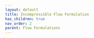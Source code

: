 ```yaml
---
layout: default
title: Incompressible Flow Formulation
has_children: true
nav_order: 2
parent: Flow Formulations
---
```

